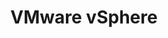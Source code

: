 ---
type: docs
title: "VMware vSphere"
linkTitle: "VMware vSphere"
weight: 4
description: >-
  If you are working with an on-premises VMware vSphere infrastructure, you can deploy new Windows virtual machine installed with SQL Server in an automated fashion using Terraform and onboard it as Azure Arc enabled server.
---